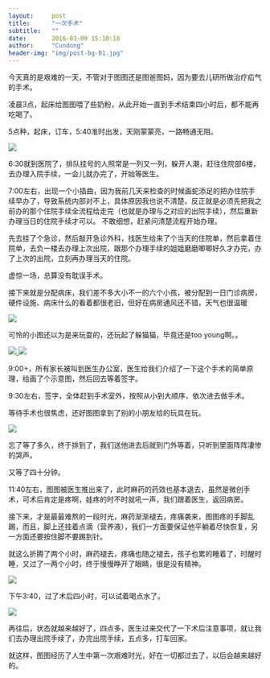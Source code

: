```yaml
---
layout:     post
title:      "一次手术"
subtitle:   ""
date:       2016-03-09 15:10:18
author:     "Cundong"
header-img: "img/post-bg-01.jpg"
---
```


<p>
	今天真的是艰难的一天，不管对于图图还是图爸图妈，因为要去儿研所做治疗疝气的手术。
</p>

<p>
	凌晨3点，起床给图图喂了些奶粉，从此开始一直到手术结束四小时后，都不能再吃喝了。
</p>

<p>
	5点种，起床，订车，5:40准时出发，天刚蒙蒙亮，一路畅通无阻。
</p>

<a href="#">
    <img src="{{ site.baseurl }}/img/map_47.jpg">
</a>

<p>
6:30就到医院了，排队挂号的人照常是一列又一列，躲开人潮，赶往住院部6楼，去办理入院手续，一会儿就办完了，开始等医生。
</p>

<p>
7:00左右，出现一个小插曲，因为我前几天来检查的时候画蛇添足的把办住院手续早办了，导致系统内部对不上，具体原因我也说不清楚，反正就是必须先把我之前办的那个住院手续全流程给走完（也就是办理与之对应的出院手续），然后重新办理当日的住院手续才可以。
不敢细想，赶紧问清楚流程开始办理。
</p>

<p>
先去挂了个急诊，然后敲开急诊外科，找医生给来了个当天的住院单，然后拿着住院单，去负一楼去办理上次出院，跟那个办理手续的姐姐磨磨唧唧好久才办完，办了上次的出院，立刻再办理当天的住院。
</p>

<p>
虚惊一场，总算没有耽误手术。
</p>

<p>
接下来就是分配病床，我们差不多大小不一的六个小孩，被分配到一日门诊病房，硬件设施、病床什么的看着都很老旧，但好在病房通风还不错，天气也很温暖
</p>

<a href="#">
    <img src="{{ site.baseurl }}/img/map_53.jpg">
</a>

<p>
可怜的小图还以为是来玩耍的，还玩起了躲猫猫，毕竟还是too young啊。。
</p>

<a href="#">
    <img src="{{ site.baseurl }}/img/map_49.jpg">
</a>

<a href="#">
    <img src="{{ site.baseurl }}/img/map_48.jpg">
</a>

<p>
9:00+，所有家长被叫到医生办公室，医生给我们介绍了一下这个手术的简单原理，给画了个示意图，然后回去等着签字。
</p>

<p>
9:30左右，签字，全体赶到手术室外，按照从小到大顺序，依次进去做手术。
</p>

<p>
等待手术也很焦虑，还好图图拿到了别的小朋友给的玩具在玩。
</p>

<a href="#">
    <img src="{{ site.baseurl }}/img/map_50.jpg">
</a>

<p>
忘了等了多久，终于排到了，我们送他进去后就到门外等着，只听到里面阵阵凄惨的哭声。
</p>

<p>
又等了四十分钟。
</p>

<p>
11:40左右，图图被医生推出来了，此时麻药的药效也基本退去，虽然是微创手术，可术后肯定是疼啊，娃疼的时不时就吼一声，我们跟着医生，返回病房。
</p>

<p>
接下来，才是最最难熬的一段时光，麻药渐渐褪去，疼痛袭来，图图疼的手脚乱踢，而且，脚上还挂着点滴（营养液），我们一方面要保证他平躺着尽快恢复，另一方面还要按住脚不要踢到针。

就这么折腾了两个小时，麻药褪去，疼痛也随之褪去，孩子也累的睡着了，时醒时睡，又过了一两个小时，终于慢慢睁开了眼睛，很是没有精神。
</p>

<a href="#">
    <img src="{{ site.baseurl }}/img/map_52.jpg">
</a>

<p>
下午3:40，过了术后四小时，可以试着喝点水了。
</p>

<a href="#">
    <img src="{{ site.baseurl }}/img/map_54.jpg">
</a>

<p>
再往后，状态就越来越好了，四点多，医生过来交代了一下术后注意事项，就让我们去办理出院手续了，办完出院手续，五点多，打车回家。
</p>

<p>
	就这样，图图经历了人生中第一次艰难时光，好在一切都过去了，以后会越来越好的。
</p>
